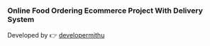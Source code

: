 ### Online Food Ordering Ecommerce Project With Delivery System
Developed by 👉 <a href="http://mithu.epizy.com" target="_blank">developermithu</a>